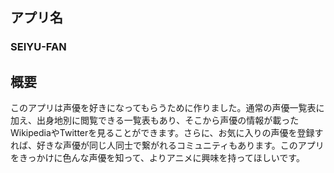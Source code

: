 ## アプリ名
### SEIYU-FAN

## 概要
このアプリは声優を好きになってもらうために作りました。通常の声優一覧表に加え、出身地別に閲覧できる一覧表もあり、そこから声優の情報が載ったWikipediaやTwitterを見ることができます。さらに、お気に入りの声優を登録すれば、好きな声優が同じ人同士で繋がれるコミュニティもあります。このアプリをきっかけに色んな声優を知って、よりアニメに興味を持ってほしいです。
